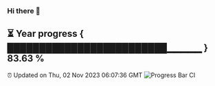 ### Hi there 👋
⏳ Year progress { █████████████████████████▁▁▁▁▁ } 83.63 %
---
⏰ Updated on Thu, 02 Nov 2023 06:07:36 GMT
![Progress Bar CI](https://github.com/Moyi321/Moyi321/workflows/Progress%20Bar%20CI/badge.svg)
